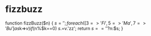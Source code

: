 fizzbuzz
========

  function fizzBuzz($n) {
      $s='';
      foreach([3=>'Fi',5=>'Ma',7=>'Bu']as$k=>$v)
        if($n%$k==0)
          $s.=$v.'zz';
      return $s==''?$n:$s;
  }
